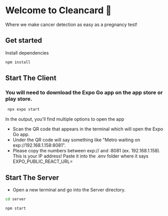 # Welcome to Cleancard 👋

Where we make cancer detection as easy as a pregnancy test!

## Get started

Install dependencies

```bash
npm install
```

## Start The Client

### You will need to download the Expo Go app on the app store or play store.

```bash
 npx expo start
```

In the output, you'll find multiple options to open the app

- Scan the QR code that appears in the terminal which will open the Expo Go app.
- Under the QR code will say something like "Metro waiting on exp://192.168.1.158:8081".
- Please copy the numbers between exp:// and :8081 (ex. 192.168.1.158). This is your IP address! Paste it into the .env folder where it says EXPO_PUBLIC_REACT_URL=

## Start The Server

- Open a new terminal and go into the Server directory.

```bash
cd server
```

```bash
npm start
```
